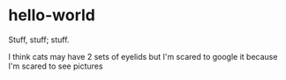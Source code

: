 # hello-world
Stuff, stuff; stuff.

I think cats may have 2 sets of eyelids but I'm scared to google it because I'm scared to see pictures
